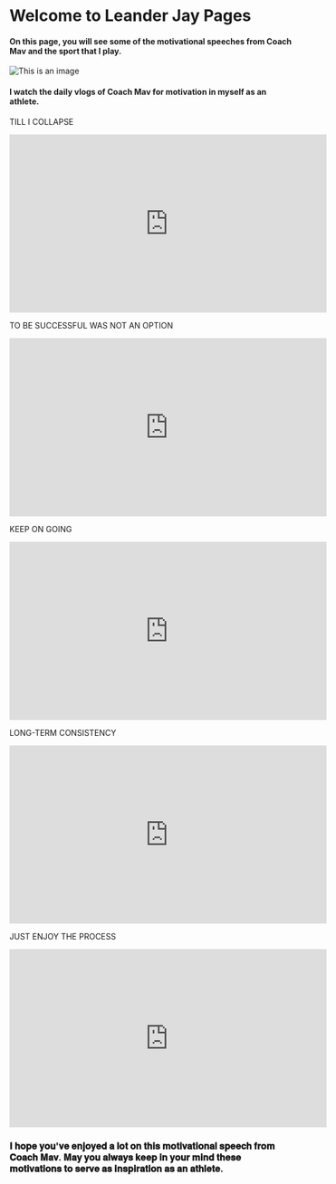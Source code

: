 # **Welcome to Leander Jay Pages**



#### On this page, you will see some of the motivational speeches from Coach Mav and the sport that I play.


![This is an image](https://pbs.twimg.com/media/EUoV7tWU4AEg3oY?format=jpg&name=small)




#### I watch the daily vlogs of Coach Mav for motivation in myself as an athlete.


TILL I COLLAPSE 

<p align="center">
<iframe width="560" height="315" src="https://www.youtube.com/embed/riHQtcNBT-M" title="YouTube video player" frameborder="0" allow="accelerometer; autoplay; clipboard-write; encrypted-media; gyroscope; picture-in-picture" allowfullscreen></iframe>
</p>

TO BE SUCCESSFUL WAS NOT AN OPTION 

<p align="center">
<iframe width="560" height="315" src="https://www.youtube.com/embed/ggcEB5WIrU0" title="YouTube video player" frameborder="0" allow="accelerometer; autoplay; clipboard-write; encrypted-media; gyroscope; picture-in-picture" allowfullscreen></iframe>
</p>

KEEP ON GOING

<p align="center">
<iframe width="560" height="315" src="https://www.youtube.com/embed/BaGMihdAxGY" title="YouTube video player" frameborder="0" allow="accelerometer; autoplay; clipboard-write; encrypted-media; gyroscope; picture-in-picture" allowfullscreen></iframe>
</p>

LONG-TERM CONSISTENCY

<p align="center">
<iframe width="560" height="315" src="https://www.youtube.com/embed/fkUU8kU8iz4" title="YouTube video player" frameborder="0" allow="accelerometer; autoplay; clipboard-write; encrypted-media; gyroscope; picture-in-picture" allowfullscreen></iframe>
</p>

JUST ENJOY THE PROCESS

<p align="center">
<iframe width="560" height="315" src="https://www.youtube.com/embed/zzaYDvpTeYo" title="YouTube video player" frameborder="0" allow="accelerometer; autoplay; clipboard-write; encrypted-media; gyroscope; picture-in-picture" allowfullscreen></iframe>
</p>


### 𝐈 𝐡𝐨𝐩𝐞 𝐲𝐨𝐮'𝐯𝐞 𝐞𝐧𝐣𝐨𝐲𝐞𝐝 𝐚 𝐥𝐨𝐭 𝐨𝐧 𝐭𝐡𝐢𝐬 𝐦𝐨𝐭𝐢𝐯𝐚𝐭𝐢𝐨𝐧𝐚𝐥 𝐬𝐩𝐞𝐞𝐜𝐡 𝐟𝐫𝐨𝐦 𝐂𝐨𝐚𝐜𝐡 𝐌𝐚𝐯. 𝐌𝐚𝐲 𝐲𝐨𝐮 𝐚𝐥𝐰𝐚𝐲𝐬 𝐤𝐞𝐞𝐩 𝐢𝐧 𝐲𝐨𝐮𝐫 𝐦𝐢𝐧𝐝 𝐭𝐡𝐞𝐬𝐞 𝐦𝐨𝐭𝐢𝐯𝐚𝐭𝐢𝐨𝐧𝐬 𝐭𝐨 𝐬𝐞𝐫𝐯𝐞 𝐚𝐬 𝐢𝐧𝐬𝐩𝐢𝐫𝐚𝐭𝐢𝐨𝐧 𝐚𝐬 𝐚𝐧 𝐚𝐭𝐡𝐥𝐞𝐭𝐞.

